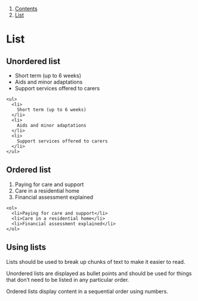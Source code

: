 1.  [Contents](/docs/core/contents)
2.  [List](#)

# List

## Unordered list

<ul>
  <li>
    Short term (up to 6 weeks)
  </li>
  <li>
    Aids and minor adaptations
  </li>
  <li>
    Support services offered to carers
  </li>
</ul>

    <ul>
      <li>
        Short term (up to 6 weeks)
      </li>
      <li>
        Aids and minor adaptations
      </li>
      <li>
        Support services offered to carers
      </li>
    </ul>

## Ordered list

<ol>
  <li>Paying for care and support</li>
  <li>Care in a residential home</li>
  <li>Financial assessment explained</li>
</ol>

    <ol>
      <li>Paying for care and support</li>
      <li>Care in a residential home</li>
      <li>Financial assessment explained</li>
    </ol>

## Using lists

Lists should be used to break up chunks of text to make it easier to read.

Unordered lists are displayed as bullet points and should be used for things that don’t need to be listed in any particular order.

Ordered lists display content in a sequential order using numbers.
